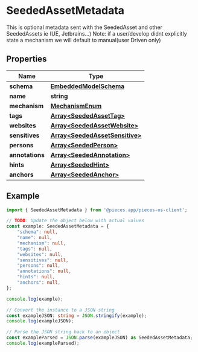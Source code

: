 
# SeededAssetMetadata

This is optional metadata sent with the SeededAsset and other SeededAssets ie (UE, Jetbrains...)  Note: if a user/develop didnt explicitly state a mechanism we will default to manual(user Driven only)

## Properties

Name | Type
------------ | -------------
**schema** | [**EmbeddedModelSchema**](EmbeddedModelSchema)
**name** | **string**
**mechanism** | [**MechanismEnum**](MechanismEnum)
**tags** | [**Array&lt;SeededAssetTag&gt;**](SeededAssetTag)
**websites** | [**Array&lt;SeededAssetWebsite&gt;**](SeededAssetWebsite)
**sensitives** | [**Array&lt;SeededAssetSensitive&gt;**](SeededAssetSensitive)
**persons** | [**Array&lt;SeededPerson&gt;**](SeededPerson)
**annotations** | [**Array&lt;SeededAnnotation&gt;**](SeededAnnotation)
**hints** | [**Array&lt;SeededHint&gt;**](SeededHint)
**anchors** | [**Array&lt;SeededAnchor&gt;**](SeededAnchor)

## Example

```typescript
import { SeededAssetMetadata } from '@pieces.app/pieces-os-client';

// TODO: Update the object below with actual values
const example: SeededAssetMetadata = {
    "schema": null,
    "name": null,
    "mechanism": null,
    "tags": null,
    "websites": null,
    "sensitives": null,
    "persons": null,
    "annotations": null,
    "hints": null,
    "anchors": null,
};

console.log(example);

// Convert the instance to a JSON string
const exampleJSON: string = JSON.stringify(example);
console.log(exampleJSON);

// Parse the JSON string back to an object
const exampleParsed = JSON.parse(exampleJSON) as SeededAssetMetadata;
console.log(exampleParsed);
```


